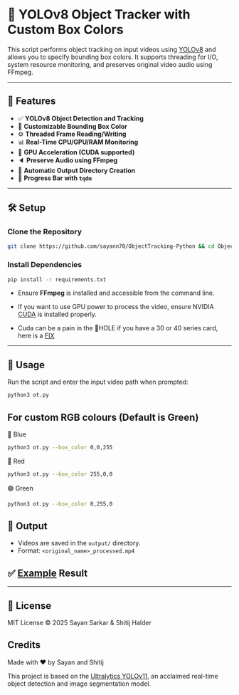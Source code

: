 # 🎯 YOLOv8 Object Tracker with Custom Box Colors

This script performs object tracking on input videos using [YOLOv8](https://github.com/ultralytics/ultralytics) and allows you to specify bounding box colors. It supports threading for I/O, system resource monitoring, and preserves original video audio using FFmpeg.

---

## 🚀 Features

- ✅ **YOLOv8 Object Detection and Tracking**
- 🎨 **Customizable Bounding Box Color**
- ⚙️ **Threaded Frame Reading/Writing**
- 📊 **Real-Time CPU/GPU/RAM Monitoring**
- 🧠 **GPU Acceleration (CUDA supported)**
- 🔈 **Preserve Audio using FFmpeg**
- 💾 **Automatic Output Directory Creation**
- 🔄 **Progress Bar with `tqdm`**

---

## 🛠️ Setup

### Clone the Repository

```bash
git clone https://github.com/sayann70/ObjectTracking-Python && cd ObjectTracking-Python
```

### Install Dependencies

```bash
pip install -r requirements.txt
```
- Ensure **FFmpeg** is installed and accessible from the command line.

- If you want to use GPU power to process the video, ensure NVIDIA [CUDA](https://developer.nvidia.com/cuda-downloads) is installed properly.

- Cuda can be a pain in the 🍑HOLE if you have a 30 or 40 series card, here is a [FIX](https://www.reddit.com/r/StableDiffusion/comments/13n16r7/cuda_not_available_fix_for_anybody_that_is/)

---

## 🧪 Usage

Run the script and enter the input video path when prompted:

```bash
python3 ot.py                      
```

## For custom RGB colours (Default is Green)
🔵 Blue
```bash
python3 ot.py --box_color 0,0,255  
```
 🔴 Red
```bash
python3 ot.py --box_color 255,0,0  
```
🟢 Green
```bash
python3 ot.py --box_color 0,255,0  
```

## 📂 Output

- Videos are saved in the `output/` directory.
- Format: `<original_name>_processed.mp4`

## ✅ [Example](https://drive.google.com/file/d/1kV9-v5E5T7AiDEnNQWlmznmK0GhN4JMc/view) Result

---

## 📃 License

MIT License © 2025 Sayan Sarkar & Shitij Halder

## Credits

Made with ❤️ by Sayan and Shitij

This project is based on the [Ultralytics YOLOv11](https://github.com/ultralytics/ultralytics), an acclaimed real-time object detection and image segmentation model.
</immersive>
